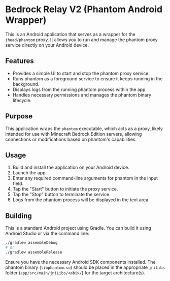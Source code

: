 # Bedrock Relay V2 (Phantom Android Wrapper)

This is an Android application that serves as a wrapper for the `jhead/phantom` proxy. It allows you to run and manage the phantom proxy service directly on your Android device.

## Features

*   Provides a simple UI to start and stop the phantom proxy service.
*   Runs phantom as a foreground service to ensure it keeps running in the background.
*   Displays logs from the running phantom process within the app.
*   Handles necessary permissions and manages the phantom binary lifecycle.

## Purpose

This application wraps the `phantom` executable, which acts as a proxy, likely intended for use with Minecraft Bedrock Edition servers, allowing connections or modifications based on phantom's capabilities.

## Usage

1.  Build and install the application on your Android device.
2.  Launch the app.
3.  Enter any required command-line arguments for phantom in the input field.
4.  Tap the "Start" button to initiate the proxy service.
5.  Tap the "Stop" button to terminate the service.
6.  Logs from the phantom process will be displayed in the text area.

## Building

This is a standard Android project using Gradle. You can build it using Android Studio or via the command line:

```bash
./gradlew assembleDebug
# or
./gradlew assembleRelease
```

Ensure you have the necessary Android SDK components installed. The phantom binary (`libphantom.so`) should be placed in the appropriate `jniLibs` folder (`app/src/main/jniLibs/<abi>/`) for the target architecture(s).
